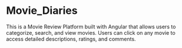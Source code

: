 # Movie_Diaries
This is a Movie Review Platform built with Angular that allows users to categorize, search, and view movies. Users can click on any movie to access detailed descriptions, ratings, and comments.
